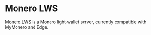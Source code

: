 # Monero LWS

[Monero LWS](https://github.com/vtnerd/monero-lws) is a Monero light-wallet server, currently compatible with MyMonero and Edge.
